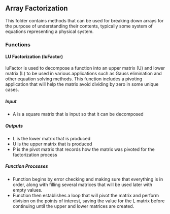## Array Factorization
This folder contains methods that can be used for breaking down arrays for the purpose of understanding
their contents, typically some system of equations representing a physical system.

### Functions
#### LU Factorization (luFactor)
luFactor is used to decompose a function into an upper matrix (U) and lower matrix (L) to be used
in various applications such as Gauss elimination and other equation solving methods.  This function
includes a pivoting application that will help the matrix avoid dividing by zero in some unique cases.

##### Input
- A is a square matrix that is input so that it can be decomposed

##### Outputs
- L is the lower matrix that is produced
- U is the upper matrix that is produced
- P is the pivot matrix that records how the matrix was pivoted for the factorization process

##### Function Processes
- Function begins by error checking and making sure that everything is in order, along with filling
several matrices that will be used later with empty values.
- Function then establishes a loop that will pivot the matrix and perform division on the points of 
interest, saving the value for the L matrix before continuing until the upper and lower matrices 
are created.
